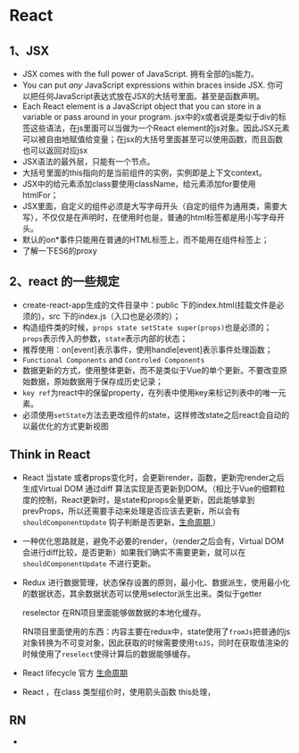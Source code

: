 # React

## 1、JSX

* JSX comes with the full power of JavaScript. 拥有全部的js能力。
* You can put *any* JavaScript expressions within braces inside JSX. 你可以把任何JavaScript表达式放在JSX的大括号里面。甚至是函数声明。
* Each React element is a JavaScript object that you can store in a variable or pass around in your program. jsx中的x或者说是类似于div的标签这些语法，在js里面可以当做为一个React element的js对象。因此JSX元素可以被自由地赋值给变量；在jsx的大括号里面甚至可以使用函数，而且函数也可以返回对应jsx
* JSX语法的最外层，只能有一个节点。
* 大括号里面的this指向的是当前组件的实例，实例即是上下文context。
* JSX中的给元素添加class要使用className，给元素添加for要使用htmlFor；
* JSX里面，自定义的组件必须是大写字母开头（自定的组件为通用类，需要大写），不仅仅是在声明时，在使用时也是，普通的html标签都是用小写字母开头。
* 默认的on*事件只能用在普通的HTML标签上，而不能用在组件标签上；
* 了解一下ES6的proxy

## 2、react 的一些规定
* create-react-app生成的文件目录中：public 下的index.html(挂载文件是必须的)，src 下的index.js（入口也是必须的）；
* 构造组件类的时候，`props state setState super(props)`也是必须的；`props`表示传入的参数，`state`表示内部的状态；
* 推荐使用：on[event]表示事件，使用handle[event]表示事件处理函数；
* `Functional Components` and `Controled Components`
* 数据更新的方式，使用整体更新，而不是类似于Vue的单个更新。不要改变原始数据，原始数据用于保存成历史记录；
* `key ref`为react中的保留property，在列表中使用key来标记列表中的唯一元素。
* 必须使用`setState`方法去更改组件的state，这样修改state之后react会自动的以最优化的方式更新视图

##  Think in React
- React 当state 或者props变化时，会更新render，函数，更新完render之后生成Virtual DOM 通过diff 算法实现是否更新到DOM。（相比于Vue的细颗粒度的控制，React更新时，是state和props全量更新，因此能够拿到prevProps，所以还需要手动来处理是否应该去更新，所以会有`shouldComponentUpdate` 钩子判断是否更新，[生命周期 ](https://www.jianshu.com/p/325ef042d587)）

- 一种优化思路就是，避免不必要的render，（render之后会有，Virtual DOM 会进行diff比较，是否更新）如果我们确实不需要更新，就可以在`shouldComponentUpdate` 不进行更新。

- Redux 进行数据管理，状态保存设置的原则，最小化、数据派生，使用最小化的数据状态，其余数据状态可以使用selector派生出来。类似于getter

  reselector 在RN项目里面能够做数据的本地化缓存。

  RN项目里面使用的东西：内容主要在redux中，state使用了`fromJs`把普通的js对象转换为不可变对象，因此获取的时候需要使用`toJS`，同时在获取值渲染的时候使用了`reselect`使得计算后的数据能够缓存。

- React lifecycle 官方 [生命周期](http://projects.wojtekmaj.pl/react-lifecycle-methods-diagram/)

- React ，在class 类型组价时，使用箭头函数 this处理，

## RN
- 